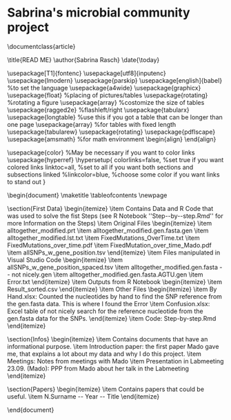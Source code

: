 # Sabrina's microbial community project


\documentclass{article}

\title{READ ME}
\author{Sabrina Rasch}
\date{\today}

\usepackage[T1]{fontenc}
\usepackage[utf8]{inputenc}
\usepackage{lmodern}
\usepackage{parskip}
\usepackage[english]{babel} %to set the language
\usepackage{a4wide}
\usepackage{graphicx} 
\usepackage{float} %placing of pictures/tables
\usepackage{rotating} %rotating a figure
\usepackage{array} %costomize the size of tables
\usepackage{ragged2e} %flashleft/right
\usepackage{tabularx}
\usepackage{longtable} %use this if you got a table that can be longer than one page
\usepackage{array} %for tables with fixed length 
\usepackage{tabularew}
\usepackage{rotating}
\usepackage{pdflscape}
\usepackage{amsmath} %for math environment \begin{align} \end{align}

\usepackage{color}   %May be necessary if you want to color links
\usepackage{hyperref}
\hypersetup{
    colorlinks=false, %set true if you want colored links
    linktoc=all,     %set to all if you want both sections and subsections linked
    %linkcolor=blue,  %choose some color if you want links to stand out
}




\begin{document}
\maketitle
\tableofcontents
\newpage

\section{First Data}
    \begin{itemize}
        \item Contains Data and R Code that was used to solve the fist Steps (see R Notebook ''Step--by--step.Rmd'' for more Information on the Steps)
        \item Original Files
        \begin{itemize}
            \item alltogether\_modified.prt
            \item alltogether\_modified.gen.fasta.gen
            \item alltogether\_modified.lst.txt
            \item FixedMutations\_OverTime.txt
            \item FixedMutations\_over\_time.pdf
            \item FixedMutation\_over\_time\_Mado.pdf
            \item allSNPs\_w\_gene\_position.tsv
        \end{itemize}
        \item Files manipulated in Visual Studio Code
        \begin{itemize}
            \item allSNPs\_w\_gene\_position\_spaced.tsv
            \item alltogether\_modified.gen.fasta -- not nicely.gen
            \item alltogether\_modified.gen.fasta.AGTU.gen
            \item Error.txt
        \end{itemize}
        \item Outputs from R Notebook
        \begin{itemize}
            \item Result\_sorted.csv
        \end{itemize}
        \item Other Files
        \begin{itemize}
            \item By Hand.xlsx: Counted the nucleotides by hand to find the SNP reference from the gen.fasta data. This is where I found the Error
            \item Confusion.xlsx: Excel table of not nicely search for the reference nucleotide from the gen.fasta data for the SNPs. 
        \end{itemize}
        \item Code: Step-by-step.Rmd
    \end{itemize}
    
    
\section{Infos}
    \begin{itemize}
       \item Contains documents that have an informational purpose.
        \item Introduction paper: the first paper Mado gave me, that explains a lot about my data and why I do this project.
        \item Meetings: Notes from meetings with Mado
        \item Presentation in Labmeeting 23.09. (Mado): PPP from Mado about her talk in the Labmeeting
    \end{itemize}
    
    
\section{Papers}
    \begin{itemize}
        \item Contains papers that could be useful.
        \item N.Surname -- Year -- Title
    \end{itemize}




\end{document}
